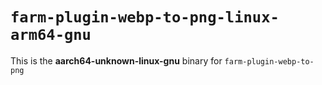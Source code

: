 # `farm-plugin-webp-to-png-linux-arm64-gnu`

This is the **aarch64-unknown-linux-gnu** binary for `farm-plugin-webp-to-png`

